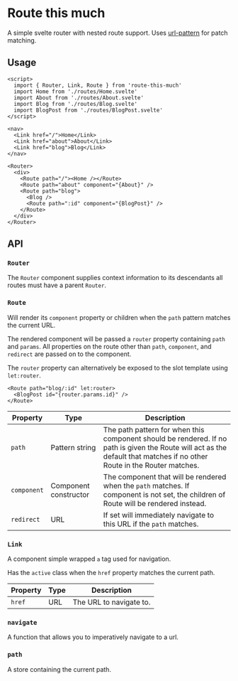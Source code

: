 # Route this much

A simple svelte router with nested route support. Uses [url-pattern](https://www.npmjs.com/package/url-pattern) for patch matching.

## Usage

```
<script>
  import { Router, Link, Route } from 'route-this-much'
  import Home from './routes/Home.svelte'
  import About from './routes/About.svelte'
  import Blog from './routes/Blog.svelte'
  import BlogPost from './routes/BlogPost.svelte'
</script>

<nav>
  <Link href="/">Home</Link>
  <Link href="about">About</Link>
  <Link href="blog">Blog</Link>
</nav>

<Router>
  <div>
    <Route path="/"><Home /></Route>
    <Route path="about" component="{About}" />
    <Route path="blog">
      <Blog />
      <Route path=":id" component="{BlogPost}" />
    </Route>
  </div>
</Router>
```

## API

### `Router`

The `Router` component supplies context information to its descendants all routes must have a parent `Router`.

### `Route`

Will render its `component` property or children when the `path` pattern matches the current URL.

The rendered component will be passed a `router` property containing `path` and `params`. All properties on the route other than `path`, `component`, and `redirect` are passed on to the component.

The `router` property can alternatively be exposed to the slot template using `let:router`.

```
<Route path="blog/:id" let:router>
  <BlogPost id="{router.params.id}" />
</Route>
```

|  Property   | Type                  | Description                                                                                                                                                               |
|-------------|-----------------------|---------------------------------------------------------------------------------------------------------------------------------------------------------------------------|
| `path`      | Pattern string        |  The path pattern for when this component should be rendered. If no path is given the Route will act as the default that matches if no other Route in the Router matches. |
| `component` | Component constructor | The component that will be rendered when the `path` matches. If component is not set, the children of Route will be rendered instead.                                     |
| `redirect`  |  URL                  | If set will immediately navigate to this URL if the `path` matches.                                                                                                       |

### `Link`

A component simple wrapped `a` tag used for navigation.

Has the `active` class when the `href` property matches the current path.

|  Property | Type | Description             |
|-----------|------|-------------------------|
| `href`    | URL  | The URL to navigate to. |

### `navigate`

A function that allows you to imperatively navigate to a url.

### `path`

A store containing the current path.

